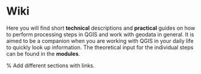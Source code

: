 # Wiki

Here you will find short **technical** descriptions and **practical** guides on how to perform processing steps in QGIS and work with geodata in general. It is aimed to be a companion when you are working with QGIS in your daily life to quickly look up information. The theoretical input for the individual steps can be found in the **modules**. 

% Add different sections with links. 